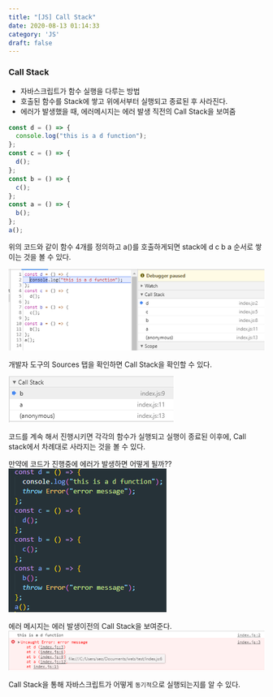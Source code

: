 ```yaml
---
title: "[JS] Call Stack"
date: 2020-08-13 01:14:33
category: 'JS'
draft: false
---
```



### Call Stack

- 자바스크립트가 함수 실행을 다루는 방법
- 호출된 함수를 Stack에 쌓고 위에서부터 실행되고 종료된 후 사라진다.
- 에러가 발생했을 때, 에러메시지는 에러 발생 직전의 Call Stack을 보여줌

```javascript
const d = () => {
  console.log("this is a d function");
};
const c = () => {
  d();
};
const b = () => {
  c();
};
const a = () => {
  b();
};
a();
```

위의 코드와 같이 함수 4개를 정의하고 a()를 호출하게되면
stack에 d c b a 순서로 쌓이는 것을 볼 수 있다.

![image](./image/callstack1.png)
  
개발자 도구의 Sources 탭을 확인하면 Call Stack을 확인할 수 있다.

![image](./image/callstack2.png)

코드를 계속 해서 진행시키면 각각의 함수가 실행되고 실행이 종료된 이후에, Call stack에서 차례대로 사라지는 것을 볼 수 있다.

만약에 코드가 진행중에 에러가 발생하면 어떻게 될까??
![image](./image/callstack3.png)

에러 메시지는 에러 발생이전의 Call Stack을 보여준다.
![image](./image/callstack4.png)

Call Stack을 통해 자바스크립트가 어떻게 `동기적`으로 실행되는지를 알 수 있다.